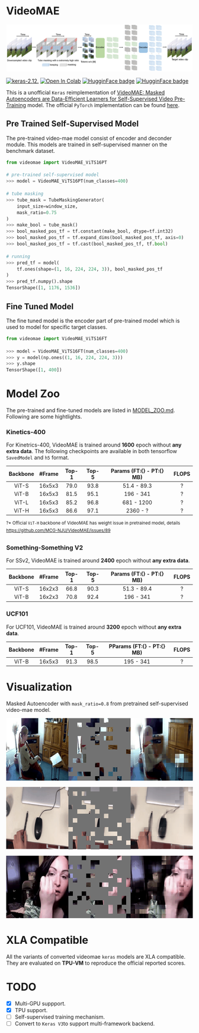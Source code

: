 # VideoMAE

![videomae](./assets/videomae.jpg)


[![keras-2.12.](https://img.shields.io/badge/keras-2.12-darkred)]([?](https://img.shields.io/badge/keras-2.12-darkred)) [![Open In Colab](https://colab.research.google.com/assets/colab-badge.svg)](?) [![HugginFace badge](https://img.shields.io/badge/🤗%20Hugging%20Face-Spaces-yellow.svg)](https://huggingface.co/innat/videomae) [![HugginFace badge](https://img.shields.io/badge/🤗%20Hugging%20Face-Hub-yellow.svg)](?)

This is a unofficial `Keras` reimplementation of [VideoMAE: Masked Autoencoders are Data-Efficient Learners for Self-Supervised Video Pre-Training](https://arxiv.org/abs/2203.12602) model. The official `PyTorch` implementation can be found [here](https://github.com/MCG-NJU/VideoMAE).


## Pre Trained Self-Supervised Model

The pre-trained video-mae model consist of encoder and deconder module. This models are trained in self-supervised manner on the benchmark dataset.

```python
from videomae import VideoMAE_ViTS16PT

# pre-trained self-supervised model
>>> model = VideoMAE_ViTS16PT(num_classes=400)

# tube masking
>>> tube_mask = TubeMaskingGenerator(
    input_size=window_size, 
    mask_ratio=0.75
)
>>> make_bool = tube_mask()
>>> bool_masked_pos_tf = tf.constant(make_bool, dtype=tf.int32)
>>> bool_masked_pos_tf = tf.expand_dims(bool_masked_pos_tf, axis=0)
>>> bool_masked_pos_tf = tf.cast(bool_masked_pos_tf, tf.bool)

# running
>>> pred_tf = model(
    tf.ones(shape=(1, 16, 224, 224, 3)), bool_masked_pos_tf
)
>>> pred_tf.numpy().shape
TensorShape([1, 1176, 1536])
```

## Fine Tuned Model

The fine tuned model is the encoder part of pre-trained model which is used to model for specific target classes.

```python
from videomae import VideoMAE_ViTS16FT

>>> model = VideoMAE_ViTS16FT(num_classes=400)
>>> y = model(np.ones((1, 16, 224, 224, 3)))
>>> y.shape
TensorShape([1, 400])
```


# Model Zoo

The pre-trained and fine-tuned models are listed in [MODEL_ZOO.md](MODEL_ZOO.md). Following are some hightlights.

### Kinetics-400

For Kinetrics-400, VideoMAE is trained around **1600** epoch without **any extra data**. The following checkpoints are available in both tensorflow `SavedModel` and `h5` format.


| Backbone | \#Frame | Top-1 | Top-5 | Params (FT:{} - PT:{} MB) | FLOPS |
 | :--: | :--: | :---: | :---: | :---: | :---: |
  ViT-S    | 16x5x3  | 79.0 | 93.8   | 51.4 - 89.3 |  ? |
  ViT-B    | 16x5x3  | 81.5  | 95.1  | 196 - 341 |  ? |
  ViT-L    | 16x5x3  | 85.2  | 96.8  | 681 - 1200 |  ? |
  ViT-H    | 16x5x3  | 86.6 | 97.1   | 2360 - ? |  ? |

<sup>?* Official `ViT-H` backbone of VideoMAE has weight issue in pretrained model, details https://github.com/MCG-NJU/VideoMAE/issues/89</sup>

### Something-Something V2

For SSv2, VideoMAE is trained around **2400** epoch without **any extra data**.

| Backbone | \#Frame | Top-1 | Top-5 | Params (FT:{} - PT:{} MB) | FLOPS |
| :------: | :-----: | :---: | :---: | :---: | :---: |
|  ViT-S    | 16x2x3 | 66.8 | 90.3 | 51.3 - 89.4 |  ? |
|  ViT-B    | 16x2x3 | 70.8  | 92.4  | 196 - 341 |  ? |


### UCF101

For UCF101, VideoMAE is trained around **3200** epoch without **any extra data**.

| Backbone | \#Frame | Top-1 | Top-5 | PParams (FT:{} - PT:{} MB) | FLOPS |
| :---: | :-----: | :---: | :---: | :---: | :---: |
|  ViT-B   |  16x5x3  | 91.3 |  98.5 | 195 - 341 |  ? |


# Visualization 

Masked Autoencoder with `mask_ratio=0.8` from pretrained self-supervised video-mae model.

![](./assets/k400.gif)

![](./assets/ssv2.gif)

![](./assets/ucf101.gif)

# XLA Compatible

All the variants of converted videomae `keras` models are XLA compatible. They are evaluated on **TPU-VM** to reproduce the official reported scores.

# TODO

- [x] Multi-GPU suppport.
- [x] TPU support.
- [ ] Self-supervised training mechanism.
- [ ] Convert to `Keras V3`to support multi-framework backend.
